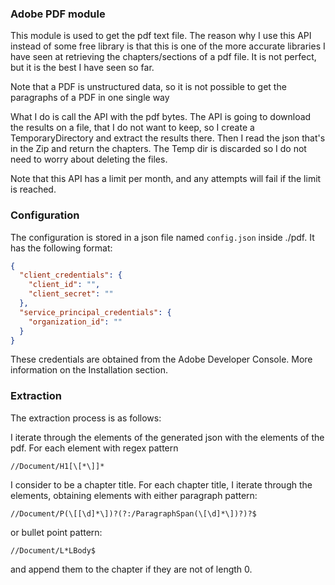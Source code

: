

<h3> Adobe PDF module </h3>

This module is used to get the pdf text file. The reason why I use this API instead
of some free library is that this is one of the more accurate libraries I have seen at retrieving
the chapters/sections of a pdf file. It is not perfect, but it is the best I have seen so far.

Note that a PDF is unstructured data, so it is not possible to get the paragraphs of a PDF in one single way

What I do is call the API with the pdf bytes. The API is going to download the results on a file, that I do not want to keep, so I create a TemporaryDirectory and extract the results there.
Then I read the json that's in the Zip and return the chapters. The Temp dir is discarded so I do not need to
worry about deleting the files.

Note that this API has a limit per month, and any attempts will fail if the limit is reached.


<h3> Configuration </h3>

The configuration is stored in a json file named `config.json` inside ./pdf. It has the following format:

```json
{
  "client_credentials": {
    "client_id": "",
    "client_secret": ""
  },
  "service_principal_credentials": {
    "organization_id": ""
  }
}
```

These credentials are obtained from the Adobe Developer Console. More information on the Installation section.

<h3> Extraction </h3>

The extraction process is as follows:

I iterate through the elements of the generated json with the elements of the pdf. For
each element with regex pattern 
```regex
//Document/H1[\[*\]]*
`````

I consider to be a chapter title. For each chapter title, I iterate through the elements, obtaining 
elements with either paragraph pattern:

```regex
//Document/P(\[[\d]*\])?(?:/ParagraphSpan(\[\d]*\])?)?$
```

or bullet point pattern:

```regex
//Document/L*LBody$
```

and append them to the chapter if they are not of length 0.